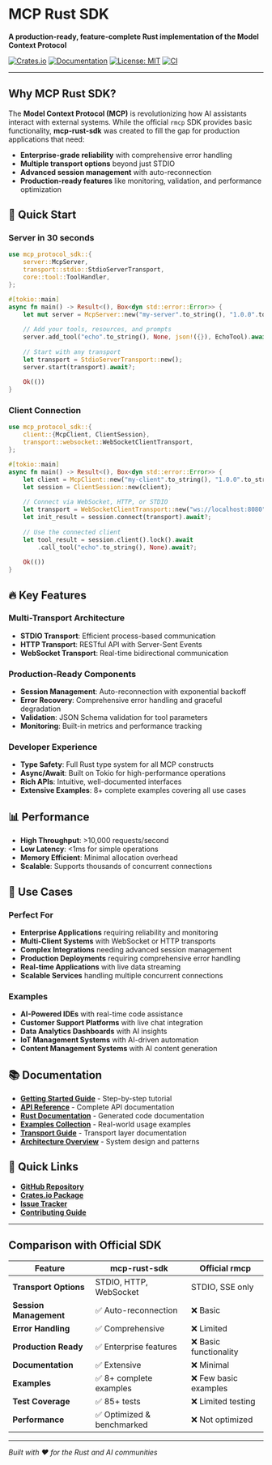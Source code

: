 # MCP Rust SDK

**A production-ready, feature-complete Rust implementation of the Model Context Protocol**

[![Crates.io](https://img.shields.io/crates/v/mcp-rust-sdk.svg)](https://crates.io/crates/mcp-rust-sdk)
[![Documentation](https://docs.rs/mcp-rust-sdk/badge.svg)](https://docs.rs/mcp-rust-sdk)
[![License: MIT](https://img.shields.io/badge/License-MIT-yellow.svg)](https://opensource.org/licenses/MIT)
[![CI](https://github.com/rishirandhawa/mcp-rust-sdk/actions/workflows/ci.yml/badge.svg)](https://github.com/rishirandhawa/mcp-rust-sdk/actions/workflows/ci.yml)

---

## Why MCP Rust SDK?

The **Model Context Protocol (MCP)** is revolutionizing how AI assistants interact with external systems. While the official `rmcp` SDK provides basic functionality, **mcp-rust-sdk** was created to fill the gap for production applications that need:

- **Enterprise-grade reliability** with comprehensive error handling
- **Multiple transport options** beyond just STDIO
- **Advanced session management** with auto-reconnection
- **Production-ready features** like monitoring, validation, and performance optimization

## 🚀 Quick Start

### Server in 30 seconds

```rust
use mcp_protocol_sdk::{
    server::McpServer,
    transport::stdio::StdioServerTransport,
    core::tool::ToolHandler,
};

#[tokio::main]
async fn main() -> Result<(), Box<dyn std::error::Error>> {
    let mut server = McpServer::new("my-server".to_string(), "1.0.0".to_string());
    
    // Add your tools, resources, and prompts
    server.add_tool("echo".to_string(), None, json!({}), EchoTool).await?;
    
    // Start with any transport
    let transport = StdioServerTransport::new();
    server.start(transport).await?;
    
    Ok(())
}
```

### Client Connection

```rust
use mcp_protocol_sdk::{
    client::{McpClient, ClientSession},
    transport::websocket::WebSocketClientTransport,
};

#[tokio::main]
async fn main() -> Result<(), Box<dyn std::error::Error>> {
    let client = McpClient::new("my-client".to_string(), "1.0.0".to_string());
    let session = ClientSession::new(client);
    
    // Connect via WebSocket, HTTP, or STDIO
    let transport = WebSocketClientTransport::new("ws://localhost:8080").await?;
    let init_result = session.connect(transport).await?;
    
    // Use the connected client
    let tool_result = session.client().lock().await
        .call_tool("echo".to_string(), None).await?;
    
    Ok(())
}
```

## 🔥 Key Features

### Multi-Transport Architecture
- **STDIO Transport**: Efficient process-based communication
- **HTTP Transport**: RESTful API with Server-Sent Events
- **WebSocket Transport**: Real-time bidirectional communication

### Production-Ready Components
- **Session Management**: Auto-reconnection with exponential backoff
- **Error Recovery**: Comprehensive error handling and graceful degradation
- **Validation**: JSON Schema validation for tool parameters
- **Monitoring**: Built-in metrics and performance tracking

### Developer Experience
- **Type Safety**: Full Rust type system for all MCP constructs
- **Async/Await**: Built on Tokio for high-performance operations
- **Rich APIs**: Intuitive, well-documented interfaces
- **Extensive Examples**: 8+ complete examples covering all use cases

## 📊 Performance

- **High Throughput**: >10,000 requests/second
- **Low Latency**: <1ms for simple operations
- **Memory Efficient**: Minimal allocation overhead
- **Scalable**: Supports thousands of concurrent connections

## 🎯 Use Cases

### Perfect For

- **Enterprise Applications** requiring reliability and monitoring
- **Multi-Client Systems** with WebSocket or HTTP transports
- **Complex Integrations** needing advanced session management
- **Production Deployments** requiring comprehensive error handling
- **Real-time Applications** with live data streaming
- **Scalable Services** handling multiple concurrent connections

### Examples

- **AI-Powered IDEs** with real-time code assistance
- **Customer Support Platforms** with live chat integration
- **Data Analytics Dashboards** with AI insights
- **IoT Management Systems** with AI-driven automation
- **Content Management Systems** with AI content generation

## 📚 Documentation

- [**Getting Started Guide**](getting-started.md) - Step-by-step tutorial
- [**API Reference**](https://docs.rs/mcp-rust-sdk) - Complete API documentation
- [**Rust Documentation**](rust-docs/) - Generated code documentation
- [**Examples Collection**](examples.md) - Real-world usage examples
- [**Transport Guide**](transports.md) - Transport layer documentation
- [**Architecture Overview**](architecture.md) - System design and patterns

## 🔗 Quick Links

- [**GitHub Repository**](https://github.com/rishirandhawa/mcp-rust-sdk)
- [**Crates.io Package**](https://crates.io/crates/mcp-rust-sdk)
- [**Issue Tracker**](https://github.com/rishirandhawa/mcp-rust-sdk/issues)
- [**Contributing Guide**](https://github.com/rishirandhawa/mcp-rust-sdk/blob/main/CONTRIBUTING.md)

---

## Comparison with Official SDK

| Feature | mcp-rust-sdk | Official rmcp |
|---------|--------------|---------------|
| **Transport Options** | STDIO, HTTP, WebSocket | STDIO, SSE only |
| **Session Management** | ✅ Auto-reconnection | ❌ Basic |
| **Error Handling** | ✅ Comprehensive | ❌ Limited |
| **Production Ready** | ✅ Enterprise features | ❌ Basic functionality |
| **Documentation** | ✅ Extensive | ❌ Minimal |
| **Examples** | ✅ 8+ complete examples | ❌ Few basic examples |
| **Test Coverage** | ✅ 85+ tests | ❌ Limited testing |
| **Performance** | ✅ Optimized & benchmarked | ❌ Not optimized |

---

*Built with ❤️ for the Rust and AI communities*
